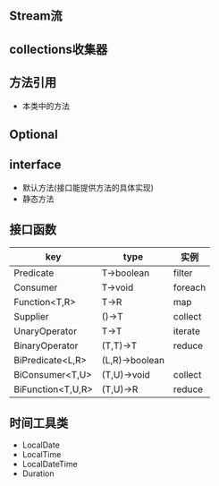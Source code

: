## Stream流

## collections收集器

## 方法引用
- 本类中的方法
## Optional
## interface
- 默认方法(接口能提供方法的具体实现)
- 静态方法
## 接口函数
| key      | type | 实例                                  |
| -------- | ---- | ---------------------------------------- |
|Predicate<T>         | T->boolean         | filter
|Consumer<T>          | T->void            | foreach
|Function<T,R>        | T->R               |  map
|Supplier<T>          | ()->T              |  collect
|UnaryOperator<T>     | T->T               |  iterate
|BinaryOperator<T>    | (T,T)->T           |   reduce
|BiPredicate<L,R>     | (L,R)->boolean     |
|BiConsumer<T,U>      | (T,U)->void        |    collect
|BiFunction<T,U,R>    | (T,U)->R           |    reduce


## 时间工具类
- LocalDate
- LocalTime
- LocalDateTime
- Duration 
